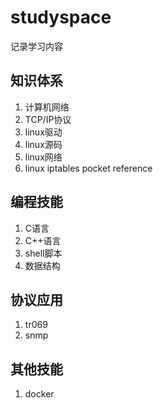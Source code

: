 # studyspace
记录学习内容

## 知识体系
1. 计算机网络
2. TCP/IP协议
3. linux驱动
4. linux源码
5. linux网络
6. linux iptables pocket reference

## 编程技能
1. C语言
2. C++语言
3. shell脚本
4. 数据结构

## 协议应用
1. tr069
2. snmp

## 其他技能
1. docker
